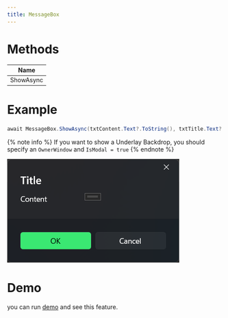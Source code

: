 ```yaml
---
title: MessageBox
---
```


# Methods

|Name|
|-|
|ShowAsync|

# Example

```cs
await MessageBox.ShowAsync(txtContent.Text?.ToString(), txtTitle.Text?.ToString(), MessageBoxButtons.OKCancel);
```

{% note info %}
If you want to show a Underlay Backdrop, you should specify an `OwnerWindow` and `IsModal = true`
{% endnote %}

![DevWinUI](https://raw.githubusercontent.com/ghost1372/DevWinUI-Resources/refs/heads/main/DevWinUI-Docs/MessageBox.png)

# Demo
you can run [demo](https://github.com/Ghost1372/DevWinUI) and see this feature.
